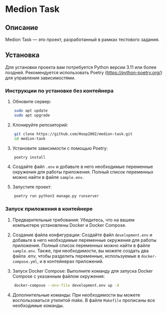 # Medion Task

## Описание

Medion Task — это проект, разработанный в рамках тестового задания.

## Установка

Для установки проекта вам потребуется Python версии 3.11 или более поздней. Рекомендуется использовать Poetry (https://python-poetry.org/) для управления зависимостями.

### Инструкции по установке без контейнера

1. Обновите сервер:
```bash
    sudo apt update
    sudo apt upgrade
```

2. Клонируйте репозиторий:

```bash
    git clone https://github.com/Hoop2002/medion-task.git
    cd medion-task
```

3. Установите зависимости с помощью Poetry:

```bash
    poetry install
```

4. Создайте файл `.env` и добавьте в него необходимые переменные окружения для работы приложения. Полный список переменных можно найти в файле `sample.env`.


5. Запустите проект:
```bash
    poetry run python3 manage.py runserver
```

### Запуск приложения в контейнере

1. Предварительные требования: Убедитесь, что на вашем компьютере установлены Docker и Docker Compose.

2. Создание файла конфигурации: Создайте файл `development.env` и добавьте в него необходимые переменные окружения для работы приложения. Полный список переменных можно найти в файле `sample.env`. Также, при необходимости, вы можете создать два файла .env, чтобы разделить переменные, используемые в `docker-compose.yml`, и в контейнерах приложений.

3. Запуск Docker Compose: Выполните команду для запуска Docker Compose с указанным файлом окружения:
```bash
    docker-compose --env-file development.env up -d
```
4. Дополнительные команды: При необходимости вы можете воспользоваться утилитой make. В файле `Makefile` прописаны все необходимые команды.